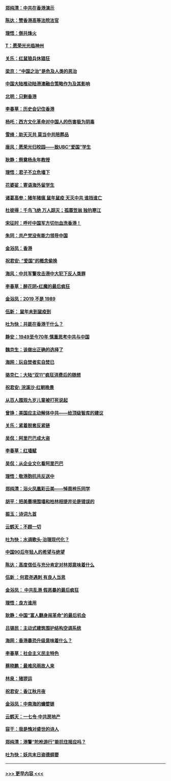 #### [郑纯清：中共在香港演示](../pages/nsc993/n11670539.md?t=11220522) 
#### [陈达：赞香港高等法院法官](../pages/nsc993/n11669542.md?t=11220522) 
#### [理悟：倒共烽火](../pages/nsc993/n11668844.md?t=11220522) 
#### [T：愿荣光光临神州](../pages/nsc993/n11668421.md?t=11220522) 
#### [关乐：红鼠狼兵休猖狂](../pages/nsc993/n11668378.md?t=11220522) 
#### [梁京：“中国之治”是危及人类的恶治](../pages/nsc993/n11668328.md?t=11220522) 
#### [中国大陆推动陆港澳融合策略作为及其影响](../pages/nsc993/n11668157.md?t=11220522) 
#### [北明：只剩香港](../pages/nsc993/n11668002.md?t=11220522) 
#### [李春草：历史会记住香港](../pages/nsc993/n11667927.md?t=11220522) 
#### [杨吒：西方文化革命对中国人的伤害极为阴毒](../pages/nsc993/n11664521.md?t=11220522) 
#### [雪绮：助天灭共 莫当中共陪葬品](../pages/nsc993/n11662650.md?t=11220522) 
#### [唐风：愿荣光归校园——致UBC“爱国”学生](../pages/nsc993/n11662194.md?t=11220522) 
#### [耿静：祭奠杨永年教授](../pages/nsc993/n11662514.md?t=11220522) 
#### [理悟：君子不立危墙下](../pages/nsc993/n11662172.md?t=11220522) 
#### [花婆娑：寄语海外留学生](../pages/nsc993/n11662121.md?t=11220522) 
#### [诸葛高参：猪年猪瘟 鼠年鼠疫 天灭中共 谁挡谁亡](../pages/nsc993/n11661980.md?t=11220522) 
#### [杜彼得：千鸟飞绝 万人踪灭；孤蓑笠翁 独钓寒江](../pages/nsc993/n11661170.md?t=11220522) 
#### [宋征时：呼吁中国军方切勿血洗香港！](../pages/nsc993/n11415318.md?t=11220522) 
#### [朱同：共产党没有能力领导中国](../pages/nsc993/n11660421.md?t=11220522) 
#### [金浴凤：香港](../pages/nsc993/n11660419.md?t=11220522) 
#### [祝君安: “爱国”的概念偷换](../pages/nsc993/n11659706.md?t=11220522) 
#### [海风：中共军警攻击港中大犯下反人类罪](../pages/nsc993/n11659632.md?t=11220522) 
#### [李春草：醉花阴•红魔的最后疯狂](../pages/nsc993/n11659287.md?t=11220522) 
#### [金浴凤：2019 不是 1989](../pages/nsc993/n11657663.md?t=11220522) 
#### [伍新： 鼠年未到鼠疫到](../pages/nsc993/n11655098.md?t=11220522) 
#### [吐为快：共匪在香港干什么？](../pages/nsc993/n11654891.md?t=11220522) 
#### [静安：1949至今70年 慎重思考中共与中国](../pages/nsc993/n11651244.md?t=11220522) 
#### [魏京生：该做出正确的选择了](../pages/nsc993/n11653084.md?t=11220522) 
#### [海网：玩自焚者实自焚已](../pages/nsc993/n11652423.md?t=11220522) 
#### [骆克仁：大陆“双11”疯狂消费后的随想](../pages/nsc993/n11652305.md?t=11220522) 
#### [祝君安: 浣溪沙·红朝晚景](../pages/nsc993/n11652258.md?t=11220522) 
#### [从百人围观九岁儿童被打死说起](../pages/nsc993/n11651030.md?t=11220522) 
#### [曾铮：美国应主动解体中共——给顶级智库的建议](../pages/nsc993/n11649888.md?t=11220522) 
#### [关乐：紧着脱套反紧链](../pages/nsc993/n11649069.md?t=11220522) 
#### [吴侃：阿里巴巴成大盗](../pages/nsc993/n11645523.md?t=11220522) 
#### [李春草：红墙赋](../pages/nsc993/n11646389.md?t=11220522) 
#### [吴侃：从企业文化看阿里巴巴](../pages/nsc993/n11645476.md?t=11220522) 
#### [理悟：敬港胞抗共反送中](../pages/nsc993/n11645466.md?t=11220522) 
#### [郑纯清：浴火凤凰彩云美——悼周梓乐同学](../pages/nsc993/n11645155.md?t=11220522) 
#### [胡平：把美墨境围墙和柏林相提并论是错误的](../pages/nsc993/n11645134.md?t=11220522) 
#### [振玉：诗词九首](../pages/nsc993/n11644081.md?t=11220522) 
#### [云鹤天：不顾一切](../pages/nsc993/n11643508.md?t=11220522) 
#### [吐为快：水调歌头·治理现代化？](../pages/nsc993/n11643485.md?t=11220522) 
#### [中国90后年轻人的希望与绝望](../pages/nsc993/n11642317.md?t=11220522) 
#### [陈达：高度信任与充分肯定对林郑意味着什么](../pages/nsc993/n11641441.md?t=11220522) 
#### [伍新 ：何君尧遇刺 有良人当思](../pages/nsc993/n11641503.md?t=11220522) 
#### [金浴凤： 中共乱港  假恶暴的最后疯狂](../pages/nsc993/n11641495.md?t=11220522) 
#### [理悟：良方谁用](../pages/nsc993/n11641463.md?t=11220522) 
#### [耿静：中国“富人翻身闹革命”的最后机会](../pages/nsc993/n11640655.md?t=11220522) 
#### [吕锡民：主动式建筑围护结构空调系统](../pages/nsc993/n11640168.md?t=11220522) 
#### [海网：香港暴恐升级意味着什么？](../pages/nsc993/n11635904.md?t=11220522) 
#### [李春草：社会主义民主特色](../pages/nsc993/n11634657.md?t=11220522) 
#### [蔡晓鹏：最难风雨故人来](../pages/nsc993/n11633145.md?t=11220522) 
#### [林泉：猪猡运](../pages/nsc993/n11631469.md?t=11220522) 
#### [祝君安：香江秋月夜](../pages/nsc993/n11631440.md?t=11220522) 
#### [金浴凤：中南海的蟾嬖链](../pages/nsc993/n11631290.md?t=11220522) 
#### [云鹤天：一七令·中共房地产](../pages/nsc993/n11630084.md?t=11220522) 
#### [容干：我是愧对盛世的诗人](../pages/nsc993/n11630059.md?t=11220522) 
#### [郑纯清：港警“陀枪游行”能抗住报应吗？](../pages/nsc993/n11629999.md?t=11220522) 
#### [吐为快：妖共末日盗德纲要](../pages/nsc993/n11628610.md?t=11220522) 

----
#### [ >>> 更早内容 <<< ](../indexes/nsc993-earlier.md)
